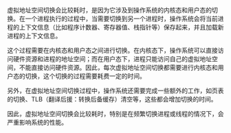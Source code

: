 虚拟地址空间切换会比较耗时，是因为它涉及到操作系统的内核态和用户态的切换。在一个进程执行的过程中，当需要切换到另一个进程时，操作系统会将当前进程的上下文信息（比如程序计数器、寄存器值、栈指针等）保存起来，并且加载新进程的上下文信息。

这个过程需要在内核态和用户态之间进行切换。在内核态下，操作系统可以直接访问硬件资源和进程的地址空间；而在用户态下，进程只能访问自己的虚拟地址空间，不能直接访问硬件资源。因此，每次虚拟地址空间切换都需要进行内核态和用户态的切换，这个切换的过程需要耗费一定的时间。

另外，在虚拟地址空间切换过程中，操作系统还需要完成一些额外的工作，如页表的切换、TLB（翻译后援：转换后备缓存）清空等，这些都会增加切换的时间。

因此，虚拟地址空间切换会比较耗时，特别是在频繁切换进程或线程的情况下，会严重影响系统的性能。
